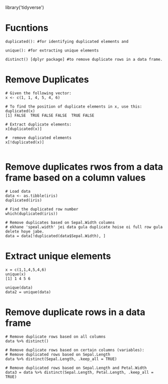 
library('tidyverse')

# Fucntions
```
duplicated(): #for identifying duplicated elements and

unique(): #for extracting unique elements

distinct() [dplyr package] #to remove duplicate rows in a data frame.
```
# Remove Duplicates

```
# Given the following vector:
x <- c(1, 1, 4, 5, 4, 6)

# To find the position of duplicate elements in x, use this:
duplicated(x)
[1] FALSE  TRUE FALSE FALSE  TRUE FALSE

# Extract duplicate elements:
x[duplicated(x)]

#  remove duplicated elements
x[!duplicated(x)]


```
# Remove duplicates rwos from a data frame based on a column values
```
# Load data
data <- as.tibble(iris)
duplicated(iris)

# Find the duplicated row number
which(duplicated(iris)) 

# Remove duplicates based on Sepal.Width columns
# ekhane 'speal.width' jei data gula duplicate hoise oi full row gula delete hoye jabe. 
data = data[!duplicated(data$Sepal.Width), ] 
```

# Extract unique elements
```
x = c(1,1,4,5,4,6)
unique(x)
[1] 1 4 5 6

unique(data)
data2 = unique(data)
```

# Remove duplicate rows in a data frame
```
# Remove duplicate rows based on all columns
data %>% distinct()

# Remove duplicate rows based on certain columns (variables):
# Remove duplicated rows based on Sepal.Length
data %>% distinct(Sepal.Length, .keep_all = TRUE)

# Remove duplicated rows based on Sepal.Length and Petal.Width
data3 = data %>% distinct(Sepal.Length, Petal.Length, .keep_all = TRUE)
```








